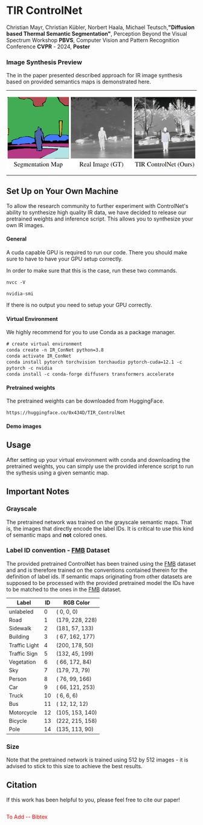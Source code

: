 # TIR ControlNet
Christian Mayr, Christian Kübler, Norbert Haala, Michael Teutsch,**"Diffusion based Thermal Semantic Segmentation"**, Perception Beyond the Visual Spectrum Workshop **PBVS**, Computer Vision and Pattern Recognition Conference **CVPR** - 2024, **Poster**



### Image Synthesis Preview

The in the paper presented described approach for IR image synthesis based on provided semantics maps is demonstrated here.

---

![preview](assets/demo.png)
 
---

## Set Up on Your Own Machine

To allow the research community to further experiment with ControlNet's ability to synthesize high quality IR data, we have decided to release our pretrained weights and inference script. This allows you to synthesize your own IR images.

#### General
A cuda capable GPU is required to run our code. There you should make sure to have to have your GPU setup correctly.

In order to make sure that this is the case, run these two commands.

```shell
nvcc -V
```
```shell
nvidia-smi
```
If there is no output you need to setup your GPU correctly. 

#### Virtual Environment

We highly recommend for you to use Conda as a package manager.

```shell
# create virtual environment
conda create -n IR_ConNet python=3.8
conda activate IR_ConNet
conda install pytorch torchvision torchaudio pytorch-cuda=12.1 -c pytorch -c nvidia
conda install -c conda-forge diffusers transformers accelerate
```

#### Pretrained weights

The pretrained weights can be downloaded from HuggingFace.
```shell
https://huggingface.co/0x434D/TIR_ControlNet
```

#### Demo images

## Usage

After setting up your virtual environment with conda and downloading the pretrained weights, you can simply use the provided inference script to run the sythesis using a given semantic map.


## Important Notes

### Grayscale
The pretrained network was trained on the grayscale semantic maps. That is, the images that directly encode the label IDs. It is critical to use this kind of semantic maps and **not** colored ones.

### Label ID convention - [FMB](https://arxiv.org/abs/2308.02097) Dataset
The provided pretrained ControlNet has been trained using the [FMB](https://arxiv.org/abs/2308.02097) dataset and and is therefore trained on the conventions contained therein for the definition of label ids. If semantic maps originating from other datasets are supposed to be processed with the provided pretrained model the IDs have to be matched to the ones in the [FMB](https://arxiv.org/abs/2308.02097) dataset.

| Label         | ID |  RGB Color     |
|---------------|----|----------------|
| unlabeled     |  0 | (  0,   0,   0)|
| Road          |  1 | (179, 228, 228)|
| Sidewalk      |  2 | (181,  57, 133)|
| Building      |  3 | ( 67, 162, 177)|
| Traffic Light |  4 | (200, 178,  50)|
| Traffic Sign  |  5 | (132,  45, 199)|
| Vegetation    |  6 | ( 66, 172,  84)|
| Sky           |  7 | (179,  73,  79)|
| Person        |  8 | ( 76,  99, 166)|
| Car           |  9 | ( 66, 121, 253)|
| Truck         | 10 | (  6,   6,   6)|
| Bus           | 11 | ( 12,  12,  12)|
| Motorcycle    | 12 | (105, 153, 140)|
| Bicycle       | 13 | (222, 215, 158)|
| Pole          | 14 | (135, 113,  90)|

### Size

Note that the pretrained network is trained using 512 by 512 images - it is advised to stick to this size to achieve the best results.



## Citation

If this work has been helpful to you, please feel free to cite our paper!

```shell

```
<span style="color:red">To Add -- Bibtex</span>
